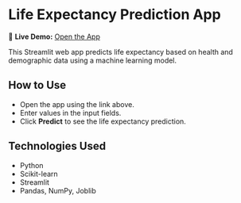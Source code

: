 # Life Expectancy Prediction App

🚀 **Live Demo:** [Open the App](https://lifeexpectancyapp-dusntmhlqkgqmmdqyttyhp.streamlit.app/)

This Streamlit web app predicts life expectancy based on health and demographic data using a machine learning model.

## How to Use

- Open the app using the link above.
- Enter values in the input fields.
- Click **Predict** to see the life expectancy prediction.

## Technologies Used

- Python
- Scikit-learn
- Streamlit
- Pandas, NumPy, Joblib
